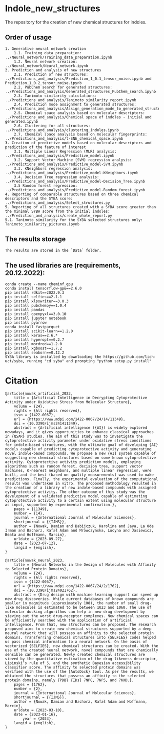 # Indole_new_structures
 The repository for the creation of new chemical structures for indoles.

## Order of usage
    1. Generative neural network creation
        1.1. Training data preparation: ../Neural_network/Training_data_preparation.ipynb
        1.2. Neural network creation: ../Neural_network/Neural_network.ipynb
    2. Prediction and analysis of new structures
        2.1. Prediction of new structures: ../Predictions_and_analysis/Prediction_1_0.1_tensor_noise.ipynb and Prediction_1_0.2_tensor_noise.ipynb
        2.2. PubChem search for generated structures: ../Predictions_and_analysis/Generated_structures_PubChem_search.ipynb
        2.3. Tanimoto similarity calculations: ../Predictions_and_analysis/Tanimoto_similarity_report.ipynb
        2.4. Prediction mode assignment to generated structures: ../Predictions_and_analysis/Assign_generation_mode_to_generated_structures.ipynb
        2.5. Chemical space analysis based on molecular descriptors: ../Predictions_and_analysis/Chemical space of indoles - initial and generated.ipynb
        2.6. Clustering for all structures: ../Predictions_and_analysis/clustering_indoles.ipynb
        2.7. Chemical space analysis based on molecular fingerprints: ../Predictions_and_analysis/t-SNE_chemical_space.ipynb
    3. Creation of predictive models based on molecular descriptors and prediction of the feature of interest
        3.1. Multiple Linear Regression (MLR) analysis: ../Predictions_and_analysis/Predictive_model.ipynb
        3.2. Support Vector Machine (SVM) regression analysis: ../Predictions_and_analysis/Predictive_model-SVM.ipynb
        3.3. KNeighbors regression analysis: ../Predictions_and_analysis/Predictive_model-KNeighbors.ipynb
        3.4. Decision Tree regression analysis: ../Predictions_and_analysis/Predictive_model-Decision_Tree.ipynb
        3.5 Random forest regression: ../Predictions_and_analysis/Predictive_model-Random_forest.ipynb
    4. Reporting of comparable structures based on three chemical descriptors and the SYBA score: ../Predictions_and_analysis/Select_structures.py
    5. Reporting of all structures created with a SYBA score greater than the minimal SYBA score from the initial indoles: ../Prediction_and_analysis/create_whole_report.py
    5.1. Tanimoto similarity for the SYBA selected structures only: Tanimoto_similarity_pictures.ipynb

## The results storage
    The results are stored in the `Data` folder.


## The used libraries are (requirements, 20.12.2022):
    conda create --name cheminf_gpu
    conda install tensorflow-gpu==2.6.0
    pip install rdkit==2022.9.3
    pip install selfies==2.1.1
    pip install xlsxwriter==3.0.3
    pip install pubchempy==1.0.4
    pip install pandas
    pip install openpyxl==3.0.10
    pip install jupyter notebook
    pip install pyarrow
    conda install fastparquet
    pip install scikit-learn==1.2.0
    pip install keras==2.6.*
    pip install hyperopt==0.2.7
    pip install mordred==1.2.0
    pip install xgboost==1.7.2
    pip install seaborn==0.12.2
    SYBA library is installed by downloading the https://github.com/lich-uct/syba, running "cd syba" and prompting "python setup.py install"


# Citation
```
@article{nowak_artificial_2023,
	title = {Artificial Intelligence in Decrypting Cytoprotective Activity under Oxidative Stress from Molecular Structure},
	volume = {24},
	rights = {All rights reserved},
	issn = {1422-0067},
	url = {https://www.mdpi.com/1422-0067/24/14/11349},
	doi = {10.3390/ijms241411349},
	abstract = {Artificial intelligence ({AI}) is widely explored nowadays, and it gives opportunities to enhance classical approaches in {QSAR} studies. The aim of this study was to investigate the cytoprotective activity parameter under oxidative stress conditions for indole-based structures, with the ultimate goal of developing {AI} models capable of predicting cytoprotective activity and generating novel indole-based compounds. We propose a new {AI} system capable of suggesting new chemical structures based on some known cytoprotective activity. Cytoprotective activity prediction models, employing algorithms such as random forest, decision tree, support vector machines, K-nearest neighbors, and multiple linear regression, were built, and the best (based on quality measurements) was used to make predictions. Finally, the experimental evaluation of the computational results was undertaken in vitro. The proposed methodology resulted in the creation of a library of new indole-based compounds with assigned cytoprotective activity. The other outcome of this study was the development of a validated predictive model capable of estimating cytoprotective activity to a certain extent using molecular structure as input, supported by experimental confirmation.},
	pages = {11349},
	number = {14},
	journal = {International Journal of Molecular Sciences},
	shortjournal = {{IJMS}},
	author = {Nowak, Damian and Babijczuk, Karolina and Jaya, La Ode Irman and Bachorz, Rafał Adam and Mrówczyńska, Lucyna and Jasiewicz, Beata and Hoffmann, Marcin},
	urldate = {2023-09-27},
	date = {2023-07-12},
	langid = {english},
}

@article{nowak_neural_2023,
	title = {Neural Networks in the Design of Molecules with Affinity to Selected Protein Domains},
	volume = {24},
	rights = {All rights reserved},
	issn = {1422-0067},
	url = {https://www.mdpi.com/1422-0067/24/2/1762},
	doi = {10.3390/ijms24021762},
	abstract = {Drug design with machine learning support can speed up new drug discoveries. While current databases of known compounds are smaller in magnitude (approximately 108), the number of small drug-like molecules is estimated to be between 1023 and 1060. The use of molecular docking algorithms can help in new drug development by sieving out the worst drug-receptor complexes. New chemical spaces can be efficiently searched with the application of artificial intelligence. From that, new structures can be proposed. The research proposed aims to create new chemical structures supported by a deep neural network that will possess an affinity to the selected protein domains. Transferring chemical structures into {SELFIES} codes helped us pass chemical information to a neural network. On the basis of vectorized {SELFIES}, new chemical structures can be created. With the use of the created neural network, novel compounds that are chemically sensible can be generated. Newly created chemical structures are sieved by the quantitative estimation of the drug-likeness descriptor, Lipinski’s rule of 5, and the synthetic Bayesian accessibility classifier score. The affinity to selected protein domains was verified with the use of the {AutoDock} tool. As per the results, we obtained the structures that possess an affinity to the selected protein domains, namely {PDB} {IDs} 7NPC, 7NP5, and 7KXD.},
	pages = {1762},
	number = {2},
	journal = {International Journal of Molecular Sciences},
	shortjournal = {{IJMS}},
	author = {Nowak, Damian and Bachorz, Rafał Adam and Hoffmann, Marcin},
	urldate = {2023-03-10},
	date = {2023-01-16},
        year = {2023},
	langid = {english},
}
```
